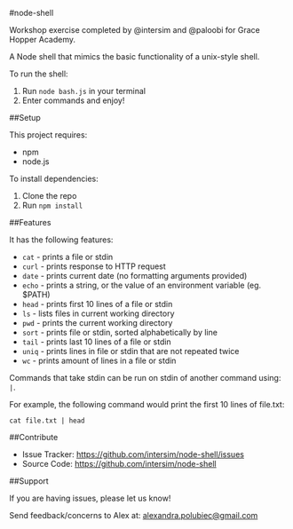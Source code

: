 #node-shell

Workshop exercise completed by @intersim and @paloobi for Grace Hopper Academy.

A Node shell that mimics the basic functionality of a unix-style shell.

To run the shell:

  1. Run `node bash.js` in your terminal
  2. Enter commands and enjoy!


##Setup

This project requires:

  * npm
  * node.js

To install dependencies:

  1. Clone the repo
  2. Run `npm install`

##Features

It has the following features:

  * `cat` - prints a file or stdin
  * `curl` - prints response to HTTP request
  * `date` - prints current date (no formatting arguments provided)
  * `echo` - prints a string, or the value of an environment variable (eg. $PATH)
  * `head` - prints first 10 lines of a file or stdin
  * `ls` - lists files in current working directory
  * `pwd` - prints the current working directory
  * `sort` - prints file or stdin, sorted alphabetically by line
  * `tail` - prints last 10 lines of a file or stdin
  * `uniq` - prints lines in file or stdin that are not repeated twice
  * `wc` - prints amount of lines in a file or stdin

Commands that take stdin can be run on stdin of another command using: `|`.

For example, the following command would print the first 10 lines of file.txt:

```
cat file.txt | head

```

##Contribute

- Issue Tracker: https://github.com/intersim/node-shell/issues
- Source Code: https://github.com/intersim/node-shell

##Support

If you are having issues, please let us know!

Send feedback/concerns to Alex at: alexandra.polubiec@gmail.com

